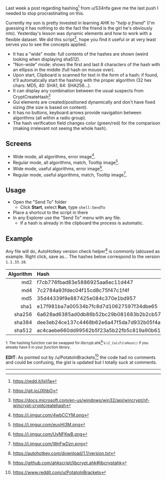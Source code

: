 Last week a post regarding hashing[^1] from u/S34nfa gave me the last push I needed to stop procrastinating on this.

Currently my son is pretty invested in learning AHK to "_help a friend_" (I'm guessing it has nothing to do the fact the friend is the girl he's obviously into). Yesterday's lesson was dynamic elements and how to work with a flexible dataset. We did this script[^2], hope you find it useful or at very least serves you to see the concepts applied.

- It has a "wide" mode: full contents of the hashes are shown (weird looking when displaying sha512).
- "Non-wide" mode: shows the first and last 8 characters of the hash with an ellipsis in the middle (full hash on mouse over).
- Upon start, Clipboard is scanned for text in the form of a hash; if found, it'll automatically start the hashing with the proper algorithm (32 hex chars: MD5, 40: SHA1, 64: SHA256...).
- It can display any combination between the usual suspects from CryptCreateHash[^3]
- Gui elements are created/positioned dynamically and don't have fixed sizing (the size is based on content).
- It has no buttons, keyboard arrows provide navigation between algorithms (all within a radio group).
- The hash verification field changes color (green/red) for the comparison (making irrelevant not seeing the whole hash).

## Screens

- Wide mode, all algorithms, error image[^4].
- Regular mode, all algorithms, match, Tooltip image[^5].
- Wide mode, useful algorithms, error image[^6].
- Regular mode, useful algorithms, match, Tooltip image[^7].

## Usage

- Open the "Send To" folder
  - Click **Start**, select **Run**, type `shell:SendTo`
- Place a shortcut to the script in there
- In any Explorer use the "Send To" menu with any file.
  - If a hash is already in the clipboard the process is automatic.

## Example

Any file will do, AutoHotkey version check helper[^8] is commonly (ab)used as example. Right click, save as... The hashes below correspond to the version `1.1.33.10`.

| Algorithm | Hash
|        -: | :-
| md2       | f7cb776fbad83e5886925aa6ec11d447
| md4       | 7c2784a93fdec04f15cd8c75f47c1f4f
| md5       | 35d44339f9e887425e084c370e1bd957
| sha1      | e17f981ba7a00534b7fc8d7d10627597f34dbe65
| sha256    | 6a628ad6385ad0db86b52bc29b081683b2b2cb57f97aaab663808641bdf1de2d
| sha384    | dee3eb24ce137c4468b62e6a47f5da7d932b05f4a99dff38c3c8c69ebd5e591c03630f8e83afae8b20fea1be5c9a4651
| sha512    | ac4caebe660dd99562b5f23a5b22fb5c819a90b6145e8eb6946ed56ce3c947a9b18a36718ea3a5bcaeb865b7b528906ba359e7b5cb569c9d1460e04bc0e32740

<sup>1: The hashing function can be swapped for libcrypt.ahk[^9]'s `LC_CalcFileHash()` if you already have it in your _function library_.</sup>

**EDIT**: As pointed out by /u/PotatoInBrackets[^10] the code had no comments and could be confusing, the gist is updated but I totally suck at comments.

---


[^1]: https://redd.it/lxlj1a
[^2]: https://git.io/JXhbO
[^3]: https://docs.microsoft.com/en-us/windows/win32/api/wincrypt/nf-wincrypt-cryptcreatehash
[^4]: https://i.imgur.com/4wbCCYM.png
[^5]: https://i.imgur.com/euyHj3M.png
[^6]: https://i.imgur.com/UyNFKwB.png
[^7]: https://i.imgur.com/WnFwDzn.png
[^8]: https://autohotkey.com/download/1.1/version.txt
[^9]: https://github.com/ahkscript/libcrypt.ahk#libcryptahk
[^10]: https://www.reddit.com/u/PotatoInBrackets